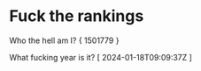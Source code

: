 # Fuck the rankings

Who the hell am I?
{ 1501779 }

What fucking year is it?
[ 2024-01-18T09:09:37Z ]
